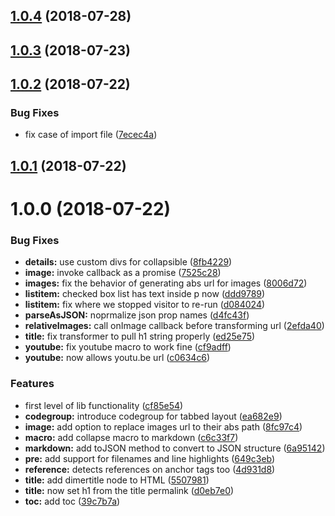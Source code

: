 <a name="1.0.4"></a>
## [1.0.4](https://github.com/dimerapp/markdown/compare/v1.0.3...v1.0.4) (2018-07-28)



<a name="1.0.3"></a>
## [1.0.3](https://github.com/dimerapp/markdown/compare/v1.0.2...v1.0.3) (2018-07-23)



<a name="1.0.2"></a>
## [1.0.2](https://github.com/dimerapp/markdown/compare/v1.0.1...v1.0.2) (2018-07-22)


### Bug Fixes

* fix case of import file ([7ecec4a](https://github.com/dimerapp/markdown/commit/7ecec4a))



<a name="1.0.1"></a>
## [1.0.1](https://github.com/dimerapp/markdown/compare/v1.0.0...v1.0.1) (2018-07-22)



<a name="1.0.0"></a>
# 1.0.0 (2018-07-22)


### Bug Fixes

* **details:** use custom divs for collapsible ([8fb4229](https://github.com/dimerapp/markdown/commit/8fb4229))
* **image:** invoke callback as a promise ([7525c28](https://github.com/dimerapp/markdown/commit/7525c28))
* **images:** fix the behavior of generating abs url for images ([8006d72](https://github.com/dimerapp/markdown/commit/8006d72))
* **listitem:** checked box list has text inside p now ([ddd9789](https://github.com/dimerapp/markdown/commit/ddd9789))
* **listitem:** fix where we stopped visitor to re-run ([d084024](https://github.com/dimerapp/markdown/commit/d084024))
* **parseAsJSON:** noprmalize json prop names ([d4fc43f](https://github.com/dimerapp/markdown/commit/d4fc43f))
* **relativeImages:** call onImage callback before transforming url ([2efda40](https://github.com/dimerapp/markdown/commit/2efda40))
* **title:** fix transformer to pull h1 string properly ([ed25e75](https://github.com/dimerapp/markdown/commit/ed25e75))
* **youtube:** fix youtube macro to work fine ([cf9adff](https://github.com/dimerapp/markdown/commit/cf9adff))
* **youtube:** now allows youtu.be url ([c0634c6](https://github.com/dimerapp/markdown/commit/c0634c6))


### Features

* first level of lib functionality ([cf85e54](https://github.com/dimerapp/markdown/commit/cf85e54))
* **codegroup:** introduce codegroup for tabbed layout ([ea682e9](https://github.com/dimerapp/markdown/commit/ea682e9))
* **image:** add option to replace images url to their abs path ([8fc97c4](https://github.com/dimerapp/markdown/commit/8fc97c4))
* **macro:** add collapse macro to markdown ([c6c33f7](https://github.com/dimerapp/markdown/commit/c6c33f7))
* **markdown:** add toJSON method to convert to JSON structure ([6a95142](https://github.com/dimerapp/markdown/commit/6a95142))
* **pre:** add support for filenames and line highlights ([649c3eb](https://github.com/dimerapp/markdown/commit/649c3eb))
* **reference:** detects references on anchor tags too ([4d931d8](https://github.com/dimerapp/markdown/commit/4d931d8))
* **title:** add dimertitle node to HTML ([5507981](https://github.com/dimerapp/markdown/commit/5507981))
* **title:** now set h1 from the title permalink ([d0eb7e0](https://github.com/dimerapp/markdown/commit/d0eb7e0))
* **toc:** add toc ([39c7b7a](https://github.com/dimerapp/markdown/commit/39c7b7a))



